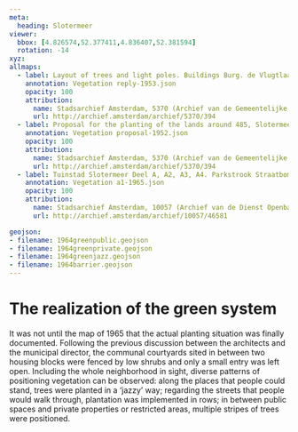 ```yaml
---
meta:
  heading: Slotermeer
viewer:
  bbox: [4.826574,52.377411,4.836407,52.381594]
  rotation: -14
xyz:
allmaps:
  - label: Layout of trees and light poles. Buildings Burg. de Vlugtlaan Slotermeer Deel A, AU 38. Scale 1:1000. Drew by Director of Public Works Department, J.W.Clerx. (1953)
    annotation: Vegetation reply-1953.json
    opacity: 100
    attribution:
      name: Stadsarchief Amsterdam, 5370 (Archief van de Gemeentelijke Dienst Grondbedrijf), folder 394
      url: http://archief.amsterdam/archief/5370/394
  - label: Proposal for the planting of the lands around 485, Slotermeer Deel A. Scale 1:200. Drew and published by Architectenbureau Berghoef & Klarenbeek (1952)
    annotation: Vegetation proposal-1952.json
    opacity: 100
    attribution:
      name: Stadsarchief Amsterdam, 5370 (Archief van de Gemeentelijke Dienst Grondbedrijf), folder 394
      url: http://archief.amsterdam/archief/5370/394
  - label: Tuinstad Slotermeer Deel A, A2, A3, A4. Parkstrook Straatbomen Situatie 1965. Scale 1:500. (1965)
    annotation: Vegetation a1-1965.json
    opacity: 100
    attribution:
      name: Stadsarchief Amsterdam, 10057 (Archief van de Dienst Openbare Werken; Centraal Tekeningen Archief), folder 46581
      url: http://archief.amsterdam/archief/10057/46581

geojson:
- filename: 1964greenpublic.geojson
- filename: 1964greenprivate.geojson
- filename: 1964greenjazz.geojson
- filename: 1964barrier.geojson
---
```

# The realization of the green system
It was not until the map of 1965 that the actual planting situation was finally documented. Following the previous discussion between the architects and the municipal director, the communal courtyards sited in between two housing blocks were fenced by low shrubs and only a small entry was left open. Including the whole neighborhood in sight, diverse patterns of positioning vegetation can be observed: along the places that people could stand, trees were planted in a ‘jazzy’ way; regarding the streets that people would walk through, plantation was implemented in rows; in between public spaces and private properties or restricted areas, multiple stripes of trees were positioned.